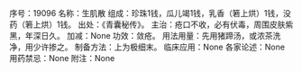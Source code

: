 序号：19096
名称：生肌散
组成：珍珠1钱，瓜儿竭1钱，乳香（箬上烘）1钱，没药（箬上烘）1钱。
出处：《青囊秘传》。
主治：疮口不收，必有伏毒，周围皮肤紫黑，年深日久。
加减：None
功效：敛疮。
用法用量：先用猪蹄汤，或浓茶洗净，用少许掺之。
制备方法：上为极细末。
临床应用：None
各家论述：None
用药禁忌：None
附注：None

